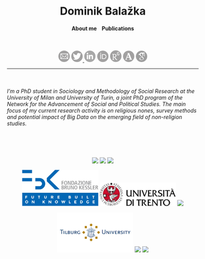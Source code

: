 <h1 align="center">Dominik Balažka</h1>
<h4 align="center">About me &nbsp;&nbsp; Publications</h4>
<br>
<center><p float="left">
  <img src="images/Email.png" width="30" />
  <a href="https://twitter.com/DBalazka"> <img src="images/Twitter.png" width="30" /> </a>
  <img src="images/Linkedin.png" width="30" />
  <img src="images/Orcid.png" width="30" />
  <img src="images/ResearchGate.png" width="30" />
  <img src="images/Academia.png" width="30" />
  <img src="images/googleScholar.png" width="30" />
</p>
<hr>
<br>
<h6 align="left">I’m a PhD student in Sociology and Methodology of Social Research at the University of Milan and University of Turin, a joint PhD program of the Network for the Advancement of Social and Political Studies. The main focus of my current research activity is on religious nones, survey methods and potential impact of Big Data on the emerging field of non-religion studies.</h6>
<br>
<br>
<p float="left">
  <img src="https://www.unimi.it/sites/default/files/2019-05/LogoFooter_a9f0c3692bf29c71609e5f204522c5d4_0.png" width="200" />
  <img src="https://www.unito.it/sites/all/themes/bsunito/img/logo_new.svg" width="200" /> 
  <img src="https://academicpositions.com/uploads/f6c/c18/f6cc18a58f0f55362e3c0ffb75f57909.png" width="200" />
</p>
<p float="left">
  <img src="FBKlogo.png" width="200" />
  <img src="unitnlogo.png" width="200" /> 
  <img src="https://europeanvaluesstudy.eu/wp-content/uploads/2018/09/logo-evs.png" width="200" />
</p>
<p float="left">
  <img src="Tilburglogo.png" width="200" />
  <img src="https://confronti.net/wp-content/uploads/2020/04/small-confronti_logo_2048%C3%971080px_blu-e1586533865817.png" width="200" /> 
  <img src="https://lh3.googleusercontent.com/proxy/xi6hOGR9XykfJcSH-FdxcICV6QJNXwojOUk8h561FV9VHGju13yzHjYguE-vh97dGEQm2KVmJtCgBOIRYmrRqzET4C_5eY3SIg" width="200" />
</p>
